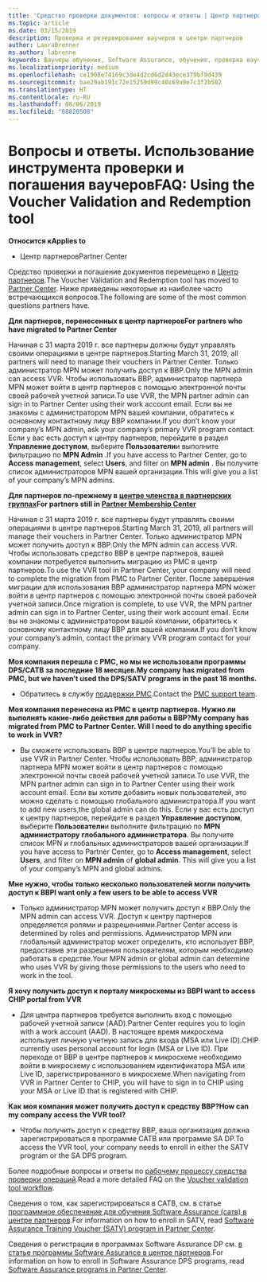 ```yaml
---
title: 'Средство проверки документов: вопросы и ответы | Центр партнеров'
ms.topic: article
ms.date: 03/15/2019
description: Проверка и резервирование ваучеров в центре партнеров
author: LauraBrenner
ms.author: labrenne
keywords: Ваучеры обучения, Software Assurance, обучение, проверка ваучеров, резервный ваучер
ms.localizationpriority: medium
ms.openlocfilehash: ce1908e74169c3de4d2cd6d2d43ece379bf9d439
ms.sourcegitcommit: bae29ab191c72e15259d99c40c69a9e7c3f2b502
ms.translationtype: HT
ms.contentlocale: ru-RU
ms.lasthandoff: 08/06/2019
ms.locfileid: "68820508"
---
```

# <a name="faq-using-the-voucher-validation-and-redemption-tool"></a><span data-ttu-id="be00f-104">Вопросы и ответы. Использование инструмента проверки и погашения ваучеров</span><span class="sxs-lookup"><span data-stu-id="be00f-104">FAQ: Using the Voucher Validation and Redemption tool</span></span> 

<span data-ttu-id="be00f-105">**Относится к**</span><span class="sxs-lookup"><span data-stu-id="be00f-105">**Applies to**</span></span>

- <span data-ttu-id="be00f-106">Центр партнеров</span><span class="sxs-lookup"><span data-stu-id="be00f-106">Partner Center</span></span>

<span data-ttu-id="be00f-107">Средство проверки и погашение документов перемещено в [Центр партнеров](https://partner.microsoft.com/pcv/dashboard/overview).</span><span class="sxs-lookup"><span data-stu-id="be00f-107">The Voucher Validation and Redemption tool has moved to [Partner Center](https://partner.microsoft.com/pcv/dashboard/overview).</span></span> <span data-ttu-id="be00f-108">Ниже приведены некоторые из наиболее часто встречающихся вопросов.</span><span class="sxs-lookup"><span data-stu-id="be00f-108">The following are some of the most common questions partners have.</span></span> 

<span data-ttu-id="be00f-109">**Для партнеров, перенесенных в центр партнеров**</span><span class="sxs-lookup"><span data-stu-id="be00f-109">**For partners who have migrated to Partner Center**</span></span>

 <span data-ttu-id="be00f-110">Начиная с 31 марта 2019 г. все партнеры должны будут управлять своими операциями в центре партнеров.</span><span class="sxs-lookup"><span data-stu-id="be00f-110">Starting March 31, 2019, all partners will need to manage their vouchers in Partner Center.</span></span> <span data-ttu-id="be00f-111">Только администратор MPN может получить доступ к ВВР.</span><span class="sxs-lookup"><span data-stu-id="be00f-111">Only the MPN admin can access VVR.</span></span> <span data-ttu-id="be00f-112">Чтобы использовать ВВР, администратор партнера MPN может войти в центр партнеров с помощью электронной почты своей рабочей учетной записи.</span><span class="sxs-lookup"><span data-stu-id="be00f-112">To use VVR, the MPN partner admin can sign in to Partner Center using their work account email.</span></span> <span data-ttu-id="be00f-113">Если вы не знакомы с администратором MPN вашей компании, обратитесь к основному контактному лицу ВВР компании.</span><span class="sxs-lookup"><span data-stu-id="be00f-113">If you don’t know your company’s MPN admin, ask your company’s primary VVR program contact.</span></span>  <span data-ttu-id="be00f-114">Если у вас есть доступ к центру партнеров, перейдите в раздел **Управление доступом**, выберите **Пользователи**и выполните фильтрацию по **MPN Admin** .</span><span class="sxs-lookup"><span data-stu-id="be00f-114">If you have access to Partner Center, go to **Access management**, select **Users**, and filter on **MPN admin** .</span></span> <span data-ttu-id="be00f-115">Вы получите список администраторов MPN вашей организации.</span><span class="sxs-lookup"><span data-stu-id="be00f-115">This will give you a list of your company’s MPN admins.</span></span>  

<span data-ttu-id="be00f-116">**Для партнеров по-прежнему в [центре членства в партнерских группах](https://partner.microsoft.com/)**</span><span class="sxs-lookup"><span data-stu-id="be00f-116">**For partners still in [Partner Membership Center](https://partner.microsoft.com/)**</span></span>

<span data-ttu-id="be00f-117">Начиная с 31 марта 2019 г. все партнеры будут управлять своими операциями в центре партнеров.</span><span class="sxs-lookup"><span data-stu-id="be00f-117">Starting March 31, 2019, all partners will manage their vouchers in Partner Center.</span></span> <span data-ttu-id="be00f-118">Только администратор MPN может получить доступ к ВВР.</span><span class="sxs-lookup"><span data-stu-id="be00f-118">Only the MPN admin can access VVR.</span></span> <span data-ttu-id="be00f-119">Чтобы использовать средство ВВР в центре партнеров, вашей компании потребуется выполнить миграцию из PMC в центр партнеров.</span><span class="sxs-lookup"><span data-stu-id="be00f-119">To use the VVR tool in Partner Center, your company will need to complete the migration from PMC to Partner Center.</span></span> <span data-ttu-id="be00f-120">После завершения миграции для использования ВВР администратор партнера MPN может войти в центр партнеров с помощью электронной почты своей рабочей учетной записи.</span><span class="sxs-lookup"><span data-stu-id="be00f-120">Once migration is complete, to use VVR, the MPN partner admin can sign in to Partner Center, using their work account email.</span></span> <span data-ttu-id="be00f-121">Если вы не знакомы с администратором вашей компании, обратитесь к основному контактному лицу ВВР для вашей компании.</span><span class="sxs-lookup"><span data-stu-id="be00f-121">If you don’t know your company’s admin, contact the primary VVR program contact for your company.</span></span>  


<span data-ttu-id="be00f-122">**Моя компания перешла с PMC, но мы не использовали программы DPS/САТВ за последние 18 месяцев.**</span><span class="sxs-lookup"><span data-stu-id="be00f-122">**My company has migrated from PMC, but we haven’t used the DPS/SATV programs in the past 18 months.**</span></span>

- <span data-ttu-id="be00f-123">Обратитесь в службу [поддержки PMC](mailto:proghelp@microsoft.com).</span><span class="sxs-lookup"><span data-stu-id="be00f-123">Contact the [PMC support team](mailto:proghelp@microsoft.com).</span></span> 


<span data-ttu-id="be00f-124">**Моя компания перенесена из PMC в центр партнеров. Нужно ли выполнять какие-либо действия для работы в ВВР?**</span><span class="sxs-lookup"><span data-stu-id="be00f-124">**My company has migrated from PMC to Partner Center. Will I need to do anything specific to work in VVR?**</span></span> 

- <span data-ttu-id="be00f-125">Вы сможете использовать ВВР в центре партнеров.</span><span class="sxs-lookup"><span data-stu-id="be00f-125">You’ll be able to use VVR in Partner Center.</span></span>  <span data-ttu-id="be00f-126">Чтобы использовать ВВР, администратор партнера MPN может войти в центр партнеров с помощью электронной почты своей рабочей учетной записи.</span><span class="sxs-lookup"><span data-stu-id="be00f-126">To use VVR, the MPN partner admin can sign in to Partner Center using their work account email.</span></span> <span data-ttu-id="be00f-127">Если вы хотите добавить новых пользователей, это можно сделать с помощью глобального администратора.</span><span class="sxs-lookup"><span data-stu-id="be00f-127">If you want to add new users,the global admin can do this.</span></span> <span data-ttu-id="be00f-128">Если у вас есть доступ к центру партнеров, перейдите в раздел **Управление доступом**, выберите **Пользователи**и выполните фильтрацию по **MPN администратору** **глобального администратора**. Вы получите список MPN и глобальных администраторов вашей организации.</span><span class="sxs-lookup"><span data-stu-id="be00f-128">If you have access to Partner Center, go to **Access management**, select **Users**, and filter on **MPN admin** of **global admin**. This will give you a list of your company’s MPN and global admins.</span></span>  

<span data-ttu-id="be00f-129">**Мне нужно, чтобы только несколько пользователей могли получить доступ к ВВР**</span><span class="sxs-lookup"><span data-stu-id="be00f-129">**I want only a few users to be able to access VVR**</span></span>

- <span data-ttu-id="be00f-130">Только администратор MPN может получить доступ к ВВР.</span><span class="sxs-lookup"><span data-stu-id="be00f-130">Only the MPN admin can access VVR.</span></span> <span data-ttu-id="be00f-131">Доступ к центру партнеров определяется ролями и разрешениями.</span><span class="sxs-lookup"><span data-stu-id="be00f-131">Partner Center access is determined by roles and permissions.</span></span> <span data-ttu-id="be00f-132">Администратор MPN или глобальный администратор может определить, кто использует ВВР, предоставив эти разрешения пользователям, которым необходимо работать в средстве.</span><span class="sxs-lookup"><span data-stu-id="be00f-132">Your MPN admin or global admin can determine who uses VVR by giving those permissions to the users who need to work in the tool.</span></span>

<span data-ttu-id="be00f-133">**Я хочу получить доступ к порталу микросхемы из ВВР**</span><span class="sxs-lookup"><span data-stu-id="be00f-133">**I want to access CHIP portal from VVR**</span></span>

- <span data-ttu-id="be00f-134">Для центра партнеров требуется выполнить вход с помощью рабочей учетной записи (AAD).</span><span class="sxs-lookup"><span data-stu-id="be00f-134">Partner Center requires you to login with a work account (AAD).</span></span>  <span data-ttu-id="be00f-135">В настоящее время микросхема использует личную учетную запись для входа (MSA или Live ID).</span><span class="sxs-lookup"><span data-stu-id="be00f-135">CHIP currently uses personal account for login (MSA or Live ID).</span></span>  <span data-ttu-id="be00f-136">При переходе от ВВР в центре партнеров к микросхеме необходимо войти в микросхему с использованием идентификатора MSA или Live ID, зарегистрированного в микросхеме.</span><span class="sxs-lookup"><span data-stu-id="be00f-136">When navigating from VVR in Partner Center to CHIP, you will have to sign in to CHIP using your MSA or Live ID that is registered with CHIP.</span></span>

<span data-ttu-id="be00f-137">**Как моя компания может получить доступ к средству ВВР?**</span><span class="sxs-lookup"><span data-stu-id="be00f-137">**How can my company access the VVR tool?**</span></span>

- <span data-ttu-id="be00f-138">Чтобы получить доступ к средству ВВР, ваша организация должна зарегистрироваться в программе САТВ или программе SA DP.</span><span class="sxs-lookup"><span data-stu-id="be00f-138">To access the VVR tool, your company needs to enroll in either the SATV program or the SA DPS program.</span></span>

<span data-ttu-id="be00f-139">Более подробные вопросы и ответы по [рабочему процессу средства проверки операций](https://query.prod.cms.rt.microsoft.com/cms/api/am/binary/RE3kz5o).</span><span class="sxs-lookup"><span data-stu-id="be00f-139">Read a more detailed FAQ on the [Voucher validation tool workflow](https://query.prod.cms.rt.microsoft.com/cms/api/am/binary/RE3kz5o).</span></span>

<span data-ttu-id="be00f-140">Сведения о том, как зарегистрироваться в САТВ, см. в статье [программное обеспечение для обучения Software Assurance (сатв) в центре партнеров](software-assurance-satv.md).</span><span class="sxs-lookup"><span data-stu-id="be00f-140">For information on how to enroll in SATV, read [Software Assurance Training Voucher (SATV) program in Partner Center](software-assurance-satv.md).</span></span>

<span data-ttu-id="be00f-141">Сведения о регистрации в программах Software Assurance DP см. [в статье программы Software Assurance в центре партнеров](software-assurance-dps.md).</span><span class="sxs-lookup"><span data-stu-id="be00f-141">For information on how to enroll in Software Assurance DPS programs, read [Software Assurance programs in Partner Center](software-assurance-dps.md).</span></span>
